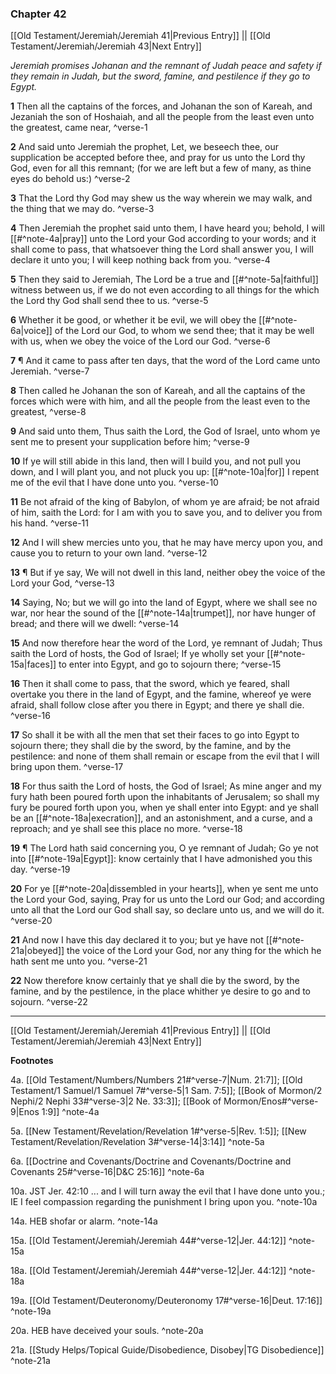 ### Chapter 42

[[Old Testament/Jeremiah/Jeremiah 41|Previous Entry]]  ||  [[Old Testament/Jeremiah/Jeremiah 43|Next Entry]]

*Jeremiah promises Johanan and the remnant of Judah peace and safety if they remain in Judah, but the sword, famine, and pestilence if they go to Egypt.*

**1**  Then all the captains of the forces, and Johanan the son of Kareah, and Jezaniah the son of Hoshaiah, and all the people from the least even unto the greatest, came near, ^verse-1

**2**  And said unto Jeremiah the prophet, Let, we beseech thee, our supplication be accepted before thee, and pray for us unto the Lord thy God, even for all this remnant; (for we are left but a few of many, as thine eyes do behold us:) ^verse-2

**3**  That the Lord thy God may shew us the way wherein we may walk, and the thing that we may do. ^verse-3

**4**  Then Jeremiah the prophet said unto them, I have heard you; behold, I will [[#^note-4a|pray]] unto the Lord your God according to your words; and it shall come to pass, that whatsoever thing the Lord shall answer you, I will declare it unto you; I will keep nothing back from you. ^verse-4

**5**  Then they said to Jeremiah, The Lord be a true and [[#^note-5a|faithful]] witness between us, if we do not even according to all things for the which the Lord thy God shall send thee to us. ^verse-5

**6**  Whether it be good, or whether it be evil, we will obey the [[#^note-6a|voice]] of the Lord our God, to whom we send thee; that it may be well with us, when we obey the voice of the Lord our God. ^verse-6

**7**  ¶ And it came to pass after ten days, that the word of the Lord came unto Jeremiah. ^verse-7

**8**  Then called he Johanan the son of Kareah, and all the captains of the forces which were with him, and all the people from the least even to the greatest, ^verse-8

**9**  And said unto them, Thus saith the Lord, the God of Israel, unto whom ye sent me to present your supplication before him; ^verse-9

**10**  If ye will still abide in this land, then will I build you, and not pull you down, and I will plant you, and not pluck you up: [[#^note-10a|for]] I repent me of the evil that I have done unto you. ^verse-10

**11**  Be not afraid of the king of Babylon, of whom ye are afraid; be not afraid of him, saith the Lord: for I am with you to save you, and to deliver you from his hand. ^verse-11

**12**  And I will shew mercies unto you, that he may have mercy upon you, and cause you to return to your own land. ^verse-12

**13**  ¶ But if ye say, We will not dwell in this land, neither obey the voice of the Lord your God, ^verse-13

**14**  Saying, No; but we will go into the land of Egypt, where we shall see no war, nor hear the sound of the [[#^note-14a|trumpet]], nor have hunger of bread; and there will we dwell: ^verse-14

**15**  And now therefore hear the word of the Lord, ye remnant of Judah; Thus saith the Lord of hosts, the God of Israel; If ye wholly set your [[#^note-15a|faces]] to enter into Egypt, and go to sojourn there; ^verse-15

**16**  Then it shall come to pass, that the sword, which ye feared, shall overtake you there in the land of Egypt, and the famine, whereof ye were afraid, shall follow close after you there in Egypt; and there ye shall die. ^verse-16

**17**  So shall it be with all the men that set their faces to go into Egypt to sojourn there; they shall die by the sword, by the famine, and by the pestilence: and none of them shall remain or escape from the evil that I will bring upon them. ^verse-17

**18**  For thus saith the Lord of hosts, the God of Israel; As mine anger and my fury hath been poured forth upon the inhabitants of Jerusalem; so shall my fury be poured forth upon you, when ye shall enter into Egypt: and ye shall be an [[#^note-18a|execration]], and an astonishment, and a curse, and a reproach; and ye shall see this place no more. ^verse-18

**19**  ¶ The Lord hath said concerning you, O ye remnant of Judah; Go ye not into [[#^note-19a|Egypt]]: know certainly that I have admonished you this day. ^verse-19

**20**  For ye [[#^note-20a|dissembled in your hearts]], when ye sent me unto the Lord your God, saying, Pray for us unto the Lord our God; and according unto all that the Lord our God shall say, so declare unto us, and we will do it. ^verse-20

**21**  And now I have this day declared it to you; but ye have not [[#^note-21a|obeyed]] the voice of the Lord your God, nor any thing for the which he hath sent me unto you. ^verse-21

**22**  Now therefore know certainly that ye shall die by the sword, by the famine, and by the pestilence, in the place whither ye desire to go and to sojourn. ^verse-22


---
[[Old Testament/Jeremiah/Jeremiah 41|Previous Entry]]  ||  [[Old Testament/Jeremiah/Jeremiah 43|Next Entry]]


**Footnotes**


4a. [[Old Testament/Numbers/Numbers 21#^verse-7|Num. 21:7]]; [[Old Testament/1 Samuel/1 Samuel 7#^verse-5|1 Sam. 7:5]]; [[Book of Mormon/2 Nephi/2 Nephi 33#^verse-3|2 Ne. 33:3]]; [[Book of Mormon/Enos#^verse-9|Enos 1:9]] ^note-4a

5a. [[New Testament/Revelation/Revelation 1#^verse-5|Rev. 1:5]]; [[New Testament/Revelation/Revelation 3#^verse-14|3:14]] ^note-5a

6a. [[Doctrine and Covenants/Doctrine and Covenants/Doctrine and Covenants 25#^verse-16|D&C 25:16]] ^note-6a

10a. JST Jer. 42:10 ... and I will turn away the evil that I have done unto you.; IE I feel compassion regarding the punishment I bring upon you.  ^note-10a

14a. HEB shofar or alarm. ^note-14a

15a. [[Old Testament/Jeremiah/Jeremiah 44#^verse-12|Jer. 44:12]] ^note-15a

18a. [[Old Testament/Jeremiah/Jeremiah 44#^verse-12|Jer. 44:12]] ^note-18a

19a. [[Old Testament/Deuteronomy/Deuteronomy 17#^verse-16|Deut. 17:16]] ^note-19a

20a. HEB have deceived your souls. ^note-20a

21a. [[Study Helps/Topical Guide/Disobedience, Disobey|TG Disobedience]] ^note-21a